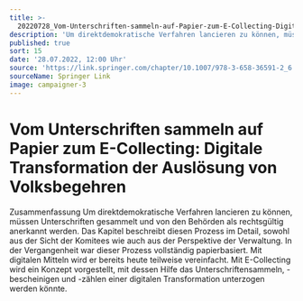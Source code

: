 ```yaml
---
title: >-
  20220728_Vom-Unterschriften-sammeln-auf-Papier-zum-E-Collecting-Digitale-Transformation-der-Ausloesung-von-Volksbegehren
description: 'Um direktdemokratische Verfahren lancieren zu können, müssen Unterschriften gesammelt und von den Behörden als rechtsgültig anerkannt werden. Das Kapitel beschreibt diesen Prozess im Detail, sowohl aus der Sicht der Komitees wie auch aus der Perspektive der Verwaltung. In der Vergangenheit war dieser Prozess vollständig papierbasiert. Mit digitalen Mitteln wird er bereits heute teilweise vereinfacht. Mit E-Collecting wird ein Konzept vorgestellt, mit dessen Hilfe das Unterschriftensammeln, -bescheinigen und -zählen einer digitalen Transformation unterzogen werden könnte.'
published: true
sort: 15
date: '28.07.2022, 12:00 Uhr'
source: 'https://link.springer.com/chapter/10.1007/978-3-658-36591-2_6'
sourceName: Springer Link
image: campaigner-3
---
```


# Vom Unterschriften sammeln auf Papier zum E-Collecting: Digitale Transformation der Auslösung von Volksbegehren

Zusammenfassung
Um direktdemokratische Verfahren lancieren zu können, müssen Unterschriften gesammelt und von den Behörden als rechtsgültig anerkannt werden. Das Kapitel beschreibt diesen Prozess im Detail, sowohl aus der Sicht der Komitees wie auch aus der Perspektive der Verwaltung. In der Vergangenheit war dieser Prozess vollständig papierbasiert. Mit digitalen Mitteln wird er bereits heute teilweise vereinfacht. Mit E-Collecting wird ein Konzept vorgestellt, mit dessen Hilfe das Unterschriftensammeln, -bescheinigen und -zählen einer digitalen Transformation unterzogen werden könnte.
